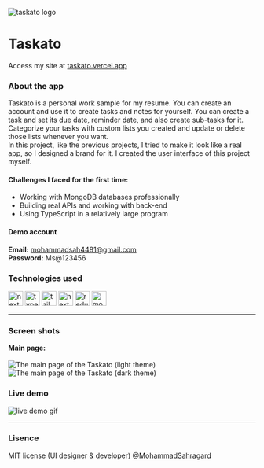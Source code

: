 ![taskato logo](https://github.com/MohammadSahragard/taskato/assets/77649975/e8eb9004-fcfa-479d-8bde-103b1051e90a)

# Taskato
Access my site at [taskato.vercel.app](https://taskato.vercel.app)

### About the app
Taskato is a personal work sample for my resume. You can create an account and use it to create tasks and notes for yourself. You can create a task and set its due date, reminder date, and also create sub-tasks for it. Categorize your tasks with custom lists you created and update or delete those lists whenever you want.<br>
In this project, like the previous projects, I tried to make it look like a real app, so I designed a brand for it. I created the user interface of this project myself.<br>
#### Challenges I faced for the first time:
- Working with MongoDB databases professionally
- Building real APIs and working with back-end
- Using TypeScript in a relatively large program

#### Demo account
**Email:** mohammadsah4481@gmail.com <br>
**Password:** Ms@123456

### Technologies used
<p>
<img src='https://camo.githubusercontent.com/9771a2d4a7366d3c6d4793e17104eba9e88f0aec82f7165bfe6871455c26cb2c/68747470733a2f2f6173736574732e76657263656c2e636f6d2f696d6167652f75706c6f61642f76313636323133303535392f6e6578746a732f49636f6e5f6461726b5f6261636b67726f756e642e706e67' alt='next js' width='30' >
<img src='https://upload.wikimedia.org/wikipedia/commons/thumb/f/f5/Typescript.svg/330px-Typescript.svg.png' alt='typescript' width='30' >
<img src='https://avatars.githubusercontent.com/u/67109815?s=48&v=4' alt='tailwind' width='30' >
<img src='https://raw.githubusercontent.com/nextui-org/nextui/main/apps/docs/public/isotipo.png' alt='next ui' width='30' >
<img src='https://avatars.githubusercontent.com/u/13142323?s=48&v=4' alt='redux toolkit' width='30' >
<img src='https://scontent-fra5-2.xx.fbcdn.net/v/t39.30808-1/246656344_10165689418720557_4225476852778908330_n.png?stp=dst-png_p200x200&_nc_cat=1&ccb=1-7&_nc_sid=5f2048&_nc_ohc=I1FcStl5TrAQ7kNvgHy99fN&_nc_ht=scontent-fra5-2.xx&cb_e2o_trans=t&oh=00_AYBR6hP6GeoYtswNt9PuxJntNHSorR5CPaP19TGjsWrv9w&oe=6676326D' alt='mongo db' width='30' >
</p>

---
### Screen shots
**Main page:** <br><br>
![The main page of the Taskato (light theme)](https://github.com/MohammadSahragard/taskato/assets/77649975/1b33071a-2b3f-46be-9403-59e7e30c4b11)
![The main page of the Taskato (dark theme)](https://github.com/MohammadSahragard/taskato/assets/77649975/28210611-3548-4182-bb55-c7715d6d26e8)

### Live demo
![live demo gif](https://github.com/MohammadSahragard/taskato/assets/77649975/94f12463-40d8-460e-9f49-5cbad253ac20)

---
### Lisence
MIT license (UI designer & developer) [@MohammadSahragard](https://github.com/MohammadSahragard)

